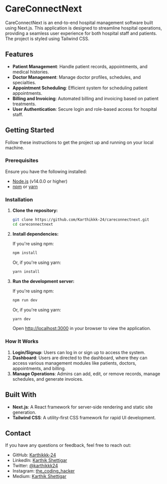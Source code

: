 # CareConnectNext

CareConnectNext is an end-to-end hospital management software built using Next.js. This application is designed to streamline hospital operations, providing a seamless user experience for both hospital staff and patients. The project is styled using Tailwind CSS.

## Features

- **Patient Management**: Handle patient records, appointments, and medical histories.
- **Doctor Management**: Manage doctor profiles, schedules, and specialties.
- **Appointment Scheduling**: Efficient system for scheduling patient appointments.
- **Billing and Invoicing**: Automated billing and invoicing based on patient treatments.
- **User Authentication**: Secure login and role-based access for hospital staff.

## Getting Started

Follow these instructions to get the project up and running on your local machine.

### Prerequisites

Ensure you have the following installed:

- [Node.js](https://nodejs.org/) (v14.0.0 or higher)
- [npm](https://www.npmjs.com/) or [yarn](https://yarnpkg.com/)

### Installation

1. **Clone the repository:**

    ```bash
    git clone https://github.com/Karthikkk-24/careconnectnext.git
    cd careconnectnext
    ```

2. **Install dependencies:**

    If you're using npm:

    ```bash
    npm install
    ```

    Or, if you're using yarn:

    ```bash
    yarn install
    ```

3. **Run the development server:**

    If you're using npm:

    ```bash
    npm run dev
    ```

    Or, if you're using yarn:

    ```bash
    yarn dev
    ```

    Open [http://localhost:3000](http://localhost:3000) in your browser to view the application.

### How It Works

1. **Login/Signup**: Users can log in or sign up to access the system.
2. **Dashboard**: Users are directed to the dashboard, where they can access various management modules like patients, doctors, appointments, and billing.
3. **Manage Operations**: Admins can add, edit, or remove records, manage schedules, and generate invoices.

## Built With

- **Next.js**: A React framework for server-side rendering and static site generation.
- **Tailwind CSS**: A utility-first CSS framework for rapid UI development.

## Contact

If you have any questions or feedback, feel free to reach out:

- GitHub: [Karthikkk-24](https://github.com/Karthikkk-24)
- LinkedIn: [Karthik Shettigar](https://www.linkedin.com/in/kks24)
- Twitter: [@karthikkk24](https://twitter.com/karthikkk24)
- Instagram: [the_coding_hacker](https://www.instagram.com/the_coding_hacker/)
- Medium: [Karthik Shettigar](https://medium.com/@karthikkk)
